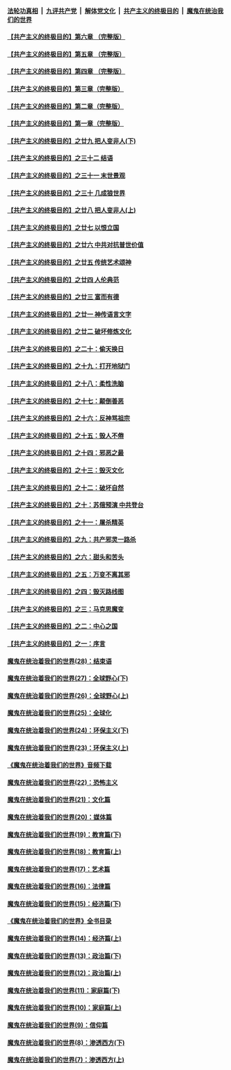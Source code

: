 ####  [法轮功真相](../../../../basic/blob/master/README.md?t=06022301) &nbsp;|&nbsp; [九评共产党](../../../../9ping.md/blob/master/README.md?t=06022301) &nbsp;|&nbsp; [解体党文化](../../../../jtdwh.md/blob/master/README.md?t=06022301)  &nbsp;|&nbsp; [共产主义的终极目的](../../../../gczydzjmd.md/blob/master/README.md?t=06022301) &nbsp;|&nbsp; [魔鬼在统治我们的世界](../../../../mgztzwmdsj.md/blob/master/README.md?t=06022301) 

#### [【共产主义的终极目的】第六章 （完整版）](../pages/nsc422/n11428913.md?t=06022301) 

#### [【共产主义的终极目的】第五章 （完整版）](../pages/nsc422/n11428912.md?t=06022301) 

#### [【共产主义的终极目的】第四章 （完整版）](../pages/nsc422/n11428907.md?t=06022301) 

#### [【共产主义的终极目的】第三章（完整版）](../pages/nsc422/n11428848.md?t=06022301) 

#### [【共产主义的终极目的】第二章（完整版）](../pages/nsc422/n11428831.md?t=06022301) 

#### [【共产主义的终极目的】第一章（完整版）](../pages/nsc422/n11417651.md?t=06022301) 

#### [【共产主义的终极目的】之廿九 把人变非人(下)](../pages/nsc422/n11344140.md?t=06022301) 

#### [【共产主义的终极目的】之三十二 结语](../pages/nsc422/n11360535.md?t=06022301) 

#### [【共产主义的终极目的】之三十一 末世景观](../pages/nsc422/n11351129.md?t=06022301) 

#### [【共产主义的终极目的】之三十 几成狼世界](../pages/nsc422/n11348280.md?t=06022301) 

#### [【共产主义的终极目的】之廿八 把人变非人(上)](../pages/nsc422/n11340492.md?t=06022301) 

#### [【共产主义的终极目的】之廿七 以恨立国](../pages/nsc422/n11336944.md?t=06022301) 

#### [【共产主义的终极目的】之廿六 中共对抗普世价值](../pages/nsc422/n11324785.md?t=06022301) 

#### [【共产主义的终极目的】之廿五 传统艺术颂神](../pages/nsc422/n11296396.md?t=06022301) 

#### [【共产主义的终极目的】之廿四 人伦典范](../pages/nsc422/n11296397.md?t=06022301) 

#### [【共产主义的终极目的】之廿三 富而有德](../pages/nsc422/n11283598.md?t=06022301) 

#### [【共产主义的终极目的】之廿一 神传语言文字](../pages/nsc422/n11263265.md?t=06022301) 

#### [【共产主义的终极目的】之廿二 破坏修炼文化](../pages/nsc422/n11245728.md?t=06022301) 

#### [【共产主义的终极目的】之二十：偷天换日](../pages/nsc422/n11238846.md?t=06022301) 

#### [【共产主义的终极目的】之十九：打开地狱门](../pages/nsc422/n11206376.md?t=06022301) 

#### [【共产主义的终极目的】之十八：柔性洗脑](../pages/nsc422/n11199994.md?t=06022301) 

#### [【共产主义的终极目的】之十七：颠倒善恶](../pages/nsc422/n11179782.md?t=06022301) 

#### [【共产主义的终极目的】之十六：反神骂祖宗](../pages/nsc422/n11166798.md?t=06022301) 

#### [【共产主义的终极目的】之十五：毁人不倦](../pages/nsc422/n11166792.md?t=06022301) 

#### [【共产主义的终极目的】之十四：邪恶之最](../pages/nsc422/n11150249.md?t=06022301) 

#### [【共产主义的终极目的】之十三：毁灭文化](../pages/nsc422/n11135227.md?t=06022301) 

#### [【共产主义的终极目的】之十二：破坏自然](../pages/nsc422/n11135214.md?t=06022301) 

#### [【共产主义的终极目的】之十：苏俄预演 中共登台](../pages/nsc422/n11118424.md?t=06022301) 

#### [【共产主义的终极目的】之十一：屠杀精英](../pages/nsc422/n11118442.md?t=06022301) 

#### [【共产主义的终极目的】之九：共产邪灵一路杀](../pages/nsc422/n11114139.md?t=06022301) 

#### [【共产主义的终极目的】之六：甜头和苦头](../pages/nsc422/n11096971.md?t=06022301) 

#### [【共产主义的终极目的】之五：万变不离其邪](../pages/nsc422/n11091285.md?t=06022301) 

#### [【共产主义的终极目的】之四：毁灭路线图](../pages/nsc422/n11086284.md?t=06022301) 

#### [【共产主义的终极目的】之三：马克思魔变](../pages/nsc422/n11061941.md?t=06022301) 

#### [【共产主义的终极目的】之二：中心之国](../pages/nsc422/n11047728.md?t=06022301) 

#### [【共产主义的终极目的】之一：序言](../pages/nsc422/n11086077.md?t=06022301) 

#### [魔鬼在统治着我们的世界(28)：结束语](../pages/nsc422/n10936246.md?t=06022301) 

#### [魔鬼在统治着我们的世界(27)：全球野心(下)](../pages/nsc422/n10928319.md?t=06022301) 

#### [魔鬼在统治着我们的世界(26)：全球野心(上)](../pages/nsc422/n10900318.md?t=06022301) 

#### [魔鬼在统治着我们的世界(25)：全球化](../pages/nsc422/n10788205.md?t=06022301) 

#### [魔鬼在统治着我们的世界(24)：环保主义(下)](../pages/nsc422/n10695307.md?t=06022301) 

#### [魔鬼在统治着我们的世界(23)：环保主义(上)](../pages/nsc422/n10688613.md?t=06022301) 

#### [《魔鬼在统治着我们的世界》音频下载](../pages/nsc422/n10635553.md?t=06022301) 

#### [魔鬼在统治着我们的世界(22)：恐怖主义](../pages/nsc422/n10614727.md?t=06022301) 

#### [魔鬼在统治着我们的世界(21)：文化篇](../pages/nsc422/n10597706.md?t=06022301) 

#### [魔鬼在统治着我们的世界(20)：媒体篇](../pages/nsc422/n10586579.md?t=06022301) 

#### [魔鬼在统治着我们的世界(19)：教育篇(下)](../pages/nsc422/n10564808.md?t=06022301) 

#### [魔鬼在统治着我们的世界(18)：教育篇(上)](../pages/nsc422/n10526970.md?t=06022301) 

#### [魔鬼在统治着我们的世界(17)：艺术篇](../pages/nsc422/n10499093.md?t=06022301) 

#### [魔鬼在统治着我们的世界(16)：法律篇](../pages/nsc422/n10485969.md?t=06022301) 

#### [魔鬼在统治着我们的世界(15)：经济篇(下)](../pages/nsc422/n10469975.md?t=06022301) 

#### [《魔鬼在统治着我们的世界》全书目录](../pages/nsc422/n10464261.md?t=06022301) 

#### [魔鬼在统治着我们的世界(14)：经济篇(上)](../pages/nsc422/n10457370.md?t=06022301) 

#### [魔鬼在统治着我们的世界(13)：政治篇(下)](../pages/nsc422/n10448270.md?t=06022301) 

#### [魔鬼在统治着我们的世界(12)：政治篇(上)](../pages/nsc422/n10444576.md?t=06022301) 

#### [魔鬼在统治着我们的世界(11)：家庭篇(下)](../pages/nsc422/n10440961.md?t=06022301) 

#### [魔鬼在统治着我们的世界(10)：家庭篇(上)](../pages/nsc422/n10435448.md?t=06022301) 

#### [魔鬼在统治着我们的世界(9)：信仰篇](../pages/nsc422/n10432159.md?t=06022301) 

#### [魔鬼在统治着我们的世界(8)：渗透西方(下)](../pages/nsc422/n10429603.md?t=06022301) 

#### [魔鬼在统治着我们的世界(7)：渗透西方(上)](../pages/nsc422/n10426013.md?t=06022301) 

